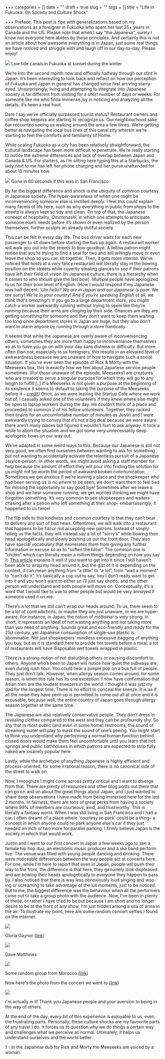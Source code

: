 +++
categories = []
date = ""
draft = true
slug = ""
tags = []
title = "Life in Fukuoka: On Society and Culture Shock"

+++
Preface: This post is ripe with generalizations based on my observations as a foreigner in Fukuoka who spent her last 25+ years in Canada and the US. Please note that when I say “the Japanese”, surely I know not everyone here abides by these principles. And certainly this is not an article about how awesome everything is in Japan, just some real things we have noticed and struggle with and laugh off in our day-to-day. Please enjoy!

![](/uploads/IMG_20190316_181941.jpg)
<span class="caption">Low tide canals in Fukuoka at sunset during the winter</span>

We’re into the second month now and officially halfway through our stint in Japan. It’s been interesting to look back and reflect on how our perception of Fukuoka and Japan in general has changed since first arriving starry-eyed. Unsurprisingly, living and attempting to integrate into Japanese society is far different from visiting for a short number of days or weeks. For someone like me who finds immense joy in noticing and analyzing all the details, it’s been a real hoot.

Dare I say we’ve officially surpassed tourist status? Restaurant owners and coffee shop keepers are starting to recognize us. Our neighbourhood sake bar recounted seeing us walking around the area a few times. We’re getting better at navigating the local bus lines of this canal city wherein we’re starting to feel the comforts and familiarity of Home.

While scaling Fukuoka as a city has been relatively straightforward, the cultural landscape has been more difficult to penetrate. We’re really starting to notice the extreme differences and lack of overlap between Japan and Canada & US. For starters, as I’m sitting here typing this at a Starbucks, the lady next to me has left her phone charging and her purse unattended for about 15 minutes now.

![](/uploads/MVIMG_20190328_154046.jpg)
<span class="caption">Gone in 60 seconds if this was in San Francisco</span>

By far the biggest difference and shock is the ubiquity of common courtesy in Japanese society. The hyper-awareness of when one might be inconveniencing someone else is instilled deeply. I feel this could explain many facets of life here, such as why everything in public from shops to the streets is always kept so tidy and clean. On top of that, the Japanese concept of hospitality, _Omotenashi_, in which one attempts to anticipate someone else’s needs before it’s shown or even realized by the person themselves, further sculpts an already dutiful society.

This can be felt in every day life. The bus driver waits for each new passenger to sit down before starting the bus up again. A restaurant worker will walk you out into the streets to bow goodbye. A fellow patron might notice that you’re trying to find a seat for two and will willingly move or even leave the shop so you can sit together. Then, it gets more intense. We’ve noticed that hosts at a very fancy restaurant will literally stay in the bowing position on the streets while covertly stealing glances to see if their patrons have left their field of vision (In Japanese culture, there is a hierarchy when it comes to who should give the last bow). Multiple people have apologized to us for their poor level of English. (How I would respond if my Japanese was half decent: '_Um hello? We are in Japan and our Japanese is poor._ We _are sorry! We’re in_ your _country! And if you’re speaking English at all, we think that’s amazing!'_) If you go to a large department store, you might catch a worker awkwardly running without trying to seem like they’re running because their arms are clinging by their side. Chances are they are getting something for someone and they don’t want to keep them waiting too long since department stores in Japan are huge, but they also don’t want to alarm anyone by running through a store frantically.

It seems that while the Japanese are overly aware of inconveniencing others, sometimes they are more than happy to inconvenience themselves so as to have you go on with your day sans distress or difficulty. But more often than not, especially to us foreigners, this results in an elevated level of awkwardness because we are unaware of how to navigate such a social situation. If you’ve ever seen the episode of Rick & Morty with the Meeseeks box, this is exactly how we feel about Japanese service people sometimes. (For those unaware of the episode, Meeseeks1 are creatures who are created to serve a singular purpose for which they will go to any length to fulfill \[..\] If a Meeseeks is not given a purpose at the beginning of its existence it seems to default to taking the purpose of the Meeseeks before it – [credit](https://rickandmorty.fandom.com/wiki/Mr._Meeseeks "credit"))  Once, as we were leaving the Startup Cafe where we work out of, I casually asked one of the volunteers if they knew where else might be open to laptop workers during the day. He couldn’t think of a place and proceeded to summon 2 of his fellow volunteers. Together, they racked their brains for an uncomfortable number of minutes as Justin and I were awkwardly trying to convey that it’s not a big deal because we were aware there aren’t many places but figured it wouldn't hurt to ask anyway. It took a while to abort the situation and we got some very unnecessarily deep apologetic bows on our way out.

We’ve adapted in some weird ways to this. Because our Japanese is still not very good, we often find ourselves between wanting to ask for something but not wanting to accidentally activate the relentless pursuit of a Japanese service-person. In other words, we might avoid asking a staff member for help because the amount of effort they will pour into finding the solution for us might not be worth the period of awkward broken communication.  Sometimes we get anxious if we’re leaving a place and the shopkeeper who had been serving us is no where to be seen; we don’t want them to feel bad for missing the opportunity to say good bye! Sometimes after we leave a shop and we hear someone running, we get worried thinking we might have forgotten something. It’s very common to see shopkeepers and waiters chasing after a patron who left something at their shop– embarrassingly, it happened to us twice!

The flip side to this kindness and common courtesy is that they can’t bear to delivery any sort of bad news. Oftentimes, we will walk into a restaurant that happens to be full or not accepting new patrons. Instead of simply telling us the facts, they will instead say a lot of “sorry’s” while bowing their head apologetically and slowly pushing us out the front door. They also have special vocabulary that exonerates them from giving any further information or excuse so as to “soften the blow”. The common one is “chotto” which can literally mean a million things depending on how you say it. [This article](https://rickandmorty.fandom.com/wiki/Mr._Meeseeks "https://rickandmorty.fandom.com/wiki/Mr._Meeseeks") explains it well if you want to get into it since I still haven’t been able to wrap my head around it, but the gist of it is depending on the context, it can mean anything from “a little” to “a lot”, from “wait a moment” to “can’t do it”. It’s basically a cop out to say, hey I don’t really want to get into it and you won’t want to either so I’ll just say chotto, and the other person will understand and both people will move on. Conceptually, it’s a word that I would like to use to other people but would be very annoyed if someone used it on me.

There’s a lot that we still can’t wrap our heads around. To us, there seem to be a lot of contradictions, or maybe they are just unaware, or we are hyper-aware. For instance, in Japan, the notion of _mottainai_ is very strong. In short, it represents an ideal of not wasting anything and not taking more than you need of anything. Sounds great and eco-friendly and ready for the 21st century, yet Japanese consumption of single-use plastic is abominable. Not just shopkeepers’ mindless excessive bagging of anything you buy, but as it is standard here to provide hot towels before a meal, a lot of restaurants will have disposable wet towels wrapped in plastic.

There is a strong notion of not disturbing others or causing discomfort to others. Anyone who’s been to Japan will notice how quiet the subways are, even during rush hour. You could hear a pimple pop on a bus full of people. They just don’t talk. However, when allergy season comes around, for some reason, is when this rule has its one exception. I now have confirmation that Asian men are the loudest sneezers in the world. I thought it was just my dad for the longest time. There is no effort to conceal the sneeze. It is as if all the noise they have pent-up is permitted to come out all at once and it is excusable, because well, the entire country of Japan goes through allergy season together at the same time.

The Japanese are also relatively conservative people. They don’t dress in revealing clothes compared to the west and they can be profoundly shy. So shy that in most public (and even in some home) restrooms, the sound of streaming water will play to mask the sound of one’s peeing. You might start to think you understand why performing a normal human function behind closed doors would make them feel uncomfortable until you learn that hot springs and public bathhouses in which patrons are expected to strip fully naked are insanely popular here.

Lastly, while the archetype of anything Japanese is highly efficient and process-oriented, for some irrational reason, there is no canonical side of the street to walk on.

Now, I recognize I might come across pretty critical and I want to diverge from that. There are plenty of resources and other blog posts out there that can go on and on about the great things about Japan, and I just wanted to share deep observations I have made from being immersed here for the last 2 months. In fairness, there are tons of great perks from having a society where 99% of members are courteous, kind, and trustworthy. This is literally a fantasy world. When I was still living in San Francisco and I had a car, I often dreamt of a place where 'courtesy re-park' could be a thing– a concept in which anyone could re-park anyone else's car if they just needed an inch or two more for parallel parking. I firmly believe Japan is the society in which that would work.

Justin and I went to our first concert in Japan a few weeks ago to see a female hip hop duo, an electronic music producer and a ska band perform live. The venue was filled with young people dancing and drinking. There were noticeable differences between the way people act at concerts here. For one, while I'm here to report that even in Japan, people will push their way to the front, the difference is that here, they genuinely look displeased and are bowing their heads apologetically to everyone they happen to pass by. I also noticed that there is way less obnoxiously loud singing and woo-ing or screaming to take advantage of the lull moments, just to be noticed. But to me, the biggest difference was the behaviour when all the performers came out to take a group photo with the audience. Now, I've been in plenty of these, or rather I have tried to be but because I am short and no longer desire to be at the front of any show, I'm just hidden among a sea of arms in the air. To illustrate my point, here are some random concert selfies I found on the internet:

![](/uploads/CMtgeL2WEAEiGTr.jpeg)

Gloria Gaynor ([link](https://twitter.com/gloriagaynor/status/633706245032144896 "link"))

![](/uploads/a79d168b32a28a222a12fecaaef95b99.jpg)

Dave Matthews

![](/uploads/544947_10152488638743806_2699667185578059831_n.jpg)

Some random group from Morocco ([link](https://moroccosmodernlife.wordpress.com/ "link"))

Now here's the photo from the concert we went to ([link](https://twitter.com/aboutmusicjp/status/1107642086306648065/photo/1))

![](/uploads/D18imRwVYAE8ghC.jpeg)

I'm actually in it! Thank you Japanese people and your aversion to being in the way of others.

At the end of the day, every bit of this experience is enjoyable to us, even the frustrating parts. Personally, these culture shocks are my favourite parts of any travel I do. It forces us to question why we do things a certain way and challenges what we perceive as normal. Ultimately, it helps us understand ourselves and the world better.

1 - In the Japanese dub for Rick and Morty the Meeseeks are voiced by a woman.